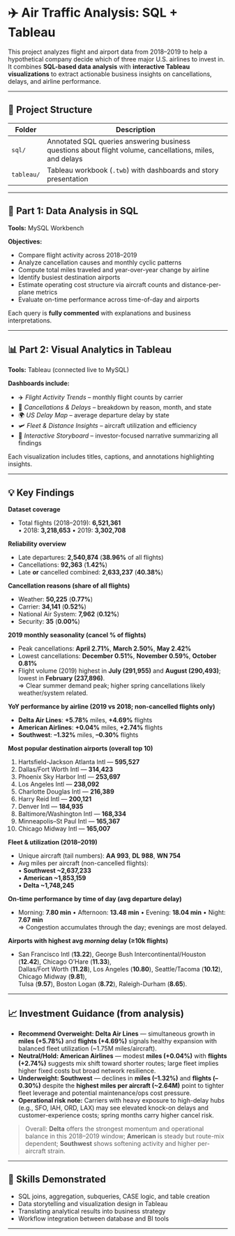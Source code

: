 # ✈️ Air Traffic Analysis: SQL + Tableau

This project analyzes flight and airport data from 2018–2019 to help a hypothetical company decide which of three major U.S. airlines to invest in.  
It combines **SQL-based data analysis** with **interactive Tableau visualizations** to extract actionable business insights on cancellations, delays, and airline performance.

---

## 📂 Project Structure

| Folder | Description |
|--------|--------------|
| `sql/` | Annotated SQL queries answering business questions about flight volume, cancellations, miles, and delays |
| `tableau/` | Tableau workbook (`.twb`) with dashboards and story presentation |

---

## 🧮 Part 1: Data Analysis in SQL

**Tools:** MySQL Workbench  

**Objectives:**
- Compare flight activity across 2018–2019  
- Analyze cancellation causes and monthly cyclic patterns  
- Compute total miles traveled and year-over-year change by airline  
- Identify busiest destination airports  
- Estimate operating cost structure via aircraft counts and distance-per-plane metrics  
- Evaluate on-time performance across time-of-day and airports  

Each query is **fully commented** with explanations and business interpretations.

---

## 📊 Part 2: Visual Analytics in Tableau

**Tools:** Tableau (connected live to MySQL)

**Dashboards include:**
- ✈️ *Flight Activity Trends* – monthly flight counts by carrier  
- 🚫 *Cancellations & Delays* – breakdown by reason, month, and state  
- 🌍 *US Delay Map* – average departure delay by state  
- 🛩 *Fleet & Distance Insights* – aircraft utilization and efficiency  
- 💼 *Interactive Storyboard* – investor-focused narrative summarizing all findings  

Each visualization includes titles, captions, and annotations highlighting insights.

---

## 💡 Key Findings

**Dataset coverage**
- Total flights (2018–2019): **6,521,361**  
  • 2018: **3,218,653** • 2019: **3,302,708**

**Reliability overview**
- Late departures: **2,540,874** (**38.96%** of all flights)  
- Cancellations: **92,363** (**1.42%**)  
- Late **or** cancelled combined: **2,633,237** (**40.38%**)

**Cancellation reasons (share of all flights)**
- Weather: **50,225** (**0.77%**)  
- Carrier: **34,141** (**0.52%**)  
- National Air System: **7,962** (**0.12%**)  
- Security: **35** (**0.00%**)

**2019 monthly seasonality (cancel % of flights)**
- Peak cancellations: **April 2.71%**, **March 2.50%**, **May 2.42%**  
- Lowest cancellations: **December 0.51%**, **November 0.59%**, **October 0.81%**  
- Flight volume (2019) highest in **July (291,955)** and **August (290,493)**; lowest in **February (237,896)**.  
  ⇒ Clear summer demand peak; higher spring cancellations likely weather/system related.

**YoY performance by airline (2019 vs 2018; non-cancelled flights only)**
- **Delta Air Lines**: **+5.78%** miles, **+4.69%** flights  
- **American Airlines**: **+0.04%** miles, **+2.74%** flights  
- **Southwest**: **–1.32%** miles, **–0.30%** flights

**Most popular destination airports (overall top 10)**
1. Hartsfield-Jackson Atlanta Intl — **595,527**  
2. Dallas/Fort Worth Intl — **314,423**  
3. Phoenix Sky Harbor Intl — **253,697**  
4. Los Angeles Intl — **238,092**  
5. Charlotte Douglas Intl — **216,389**  
6. Harry Reid Intl — **200,121**  
7. Denver Intl — **184,935**  
8. Baltimore/Washington Intl — **168,334**  
9. Minneapolis–St Paul Intl — **165,367**  
10. Chicago Midway Intl — **165,007**

**Fleet & utilization (2018–2019)**
- Unique aircraft (tail numbers): **AA 993**, **DL 988**, **WN 754**  
- Avg miles per aircraft (non-cancelled flights):  
  • **Southwest ~2,637,233**  
  • **American ~1,853,159**  
  • **Delta ~1,748,245**

**On-time performance by time of day (avg departure delay)**
- Morning: **7.80 min** • Afternoon: **13.48 min** • Evening: **18.04 min** • Night: **7.67 min**  
  ⇒ Congestion accumulates through the day; evenings are most delayed.

**Airports with highest avg *morning* delay (≥10k flights)**
- San Francisco Intl (**13.22**), George Bush Intercontinental/Houston (**12.42**), Chicago O’Hare (**11.33**),  
  Dallas/Fort Worth (**11.28**), Los Angeles (**10.80**), Seattle/Tacoma (**10.12**), Chicago Midway (**9.81**),  
  Tulsa (**9.57**), Boston Logan (**8.72**), Raleigh-Durham (**8.65**).

---

## 📈 Investment Guidance (from analysis)

- **Recommend Overweight: Delta Air Lines** — simultaneous growth in **miles (+5.78%)** and **flights (+4.69%)** signals healthy expansion with balanced fleet utilization (~1.75M miles/aircraft).  
- **Neutral/Hold: American Airlines** — modest **miles (+0.04%)** with **flights (+2.74%)** suggests mix shift toward shorter routes; large fleet implies higher fixed costs but broad network resilience.  
- **Underweight: Southwest** — declines in **miles (–1.32%)** and **flights (–0.30%)** despite the **highest miles per aircraft (~2.64M)** point to tighter fleet leverage and potential maintenance/ops cost pressure.  
- **Operational risk note:** Carriers with heavy exposure to high-delay hubs (e.g., SFO, IAH, ORD, LAX) may see elevated knock-on delays and customer-experience costs; spring months carry higher cancel risk.

> Overall: **Delta** offers the strongest momentum and operational balance in this 2018–2019 window; **American** is steady but route-mix dependent; **Southwest** shows softening activity and higher per-aircraft strain.

---

## 🧠 Skills Demonstrated
- SQL joins, aggregation, subqueries, CASE logic, and table creation  
- Data storytelling and visualization design in Tableau  
- Translating analytical results into business strategy  
- Workflow integration between database and BI tools  

---
